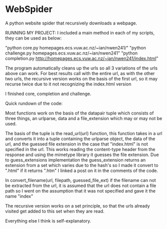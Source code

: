# WebSpider
A python website spider that recursively downloads a webpage.

RUNNING MY PROJECT:
I included a main method in each of my scripts, they can be used as below:

"python core.py homepages.ecs.vuw.ac.nz/~ian/nwen241/"
"python challenge.py homepages.ecs.vuw.ac.nz/~ian/nwen241"
"python completion.py http://homepages.ecs.vuw.ac.nz/~ian/nwen241/index.html"

The program automatically cleans up the urls so all 3 variations
of the urls above can work. For best results call with the entire url,
as with the other two urls, the recursive version works on the basis 
of the first url, so it may recurse twice due to it not 
recognizing the index.html version

I finished core, completion and challenge.

Quick rundown of the code:

Most functions work on the basis of the datapair tuple
which consists of three things, an urlparse, data and a file_extension which
may or may not be used.

The basis of the tuple is the read_url(url) function, this function takes in a url and converts it into a tuple
containing the urlparse object, the data of the url, and the guessed file
extension in the case that "index.html" is not specified in the url. This
works reading the content-type header from the response and using the mimetype
library it guesses the file extension. Due to guess_extensions implementation
the guess_extension returns an extension from a set which varies due to the hash's
so I made it convert to ".html" if it returns ".htm" I linked a post on it
in the comments of the code.

In convert_filename(url, filepath, guessed_file_ext) if the filename
can not be extracted from the url, it is assumed that the url does not contain
a file path so I went on the assumption that it was not specified and gave
it the name "index"

The recursive version works on a set principle, so that the urls already visited get added
to this set when they are read.

Everything else I think is self-explanatory.
